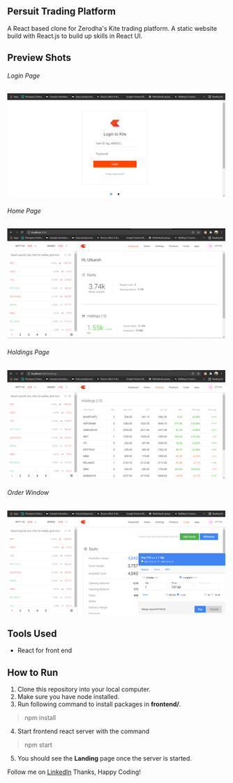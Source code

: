 ## Persuit Trading Platform

A React based clone for Zerodha's Kite trading platform. A static website build with React.js to build up skills in React UI.

## Preview Shots
###### Login Page
<img src="design/login.png" width="500"  alt="Login Page"  title="Login Page"/>

###### Home Page
<img src="design/home.png" width="500"  alt="Home Page"  title="Home Page"/>

###### Holdings Page
<img src="design/holdings.png" width="500"  alt="Holdings Page"  title="Holdings Page"/>

###### Order Window
<img src="design/buy.png" width="500"  alt="Order Window"  title="Order Window"/>

## Tools Used
* React for front end

## How to Run
1. Clone this repository into your local computer.
2. Make sure you have node installed.
3. Run following command to install packages in **frontend/**.
 > npm install 
4. Start frontend react server with the command
> npm start
5. You should see the **Landing** page once the server is started.

Follow me on [LinkedIn](https://www.linkedin.com/in/utkarsh-kore-175080174/)
Thanks, Happy Coding!